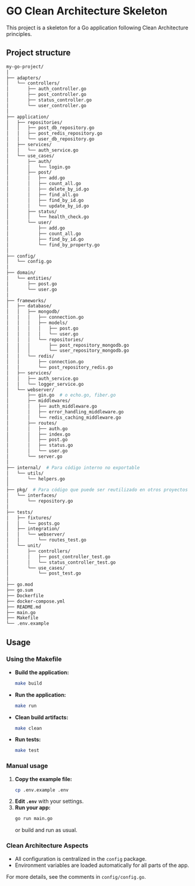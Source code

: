 # GO Clean Architecture Skeleton

This project is a skeleton for a Go application following Clean Architecture principles.

## Project structure

```bash
my-go-project/
│
├── adapters/
│   └── controllers/
│       ├── auth_controller.go
│       ├── post_controller.go
│       ├── status_controller.go
│       └── user_controller.go
│
├── application/
│   ├── repositories/
│   │   ├── post_db_repository.go
│   │   ├── post_redis_repository.go
│   │   └── user_db_repository.go
│   ├── services/
│   │   └── auth_service.go
│   └── use_cases/
│       ├── auth/
│       │   └── login.go
│       ├── post/
│       │   ├── add.go
│       │   ├── count_all.go
│       │   ├── delete_by_id.go
│       │   ├── find_all.go
│       │   ├── find_by_id.go
│       │   └── update_by_id.go
│       ├── status/
│       │   └── health_check.go
│       └── user/
│           ├── add.go
│           ├── count_all.go
│           ├── find_by_id.go
│           └── find_by_property.go
│
├── config/
│   └── config.go
│
├── domain/
│   └── entities/
│       ├── post.go
│       └── user.go
│
├── frameworks/
│   ├── database/
│   │   ├── mongodb/
│   │   │   ├── connection.go
│   │   │   ├── models/
│   │   │   │   ├── post.go
│   │   │   │   └── user.go
│   │   │   └── repositories/
│   │   │       ├── post_repository_mongodb.go
│   │   │       └── user_repository_mongodb.go
│   │   └── redis/
│   │       ├── connection.go
│   │       └── post_repository_redis.go
│   ├── services/
│   │   ├── auth_service.go
│   │   └── logger_service.go
│   └── webserver/
│       ├── gin.go  # o echo.go, fiber.go
│       ├── middlewares/
│       │   ├── auth_middleware.go
│       │   ├── error_handling_middleware.go
│       │   └── redis_caching_middleware.go
│       ├── routes/
│       │   ├── auth.go
│       │   ├── index.go
│       │   ├── post.go
│       │   ├── status.go
│       │   └── user.go
│       └── server.go
│
├── internal/  # Para código interno no exportable
│   └── utils/
│       └── helpers.go
│
├── pkg/  # Para código que puede ser reutilizado en otros proyectos
│   └── interfaces/
│       └── repository.go
│
├── tests/
│   ├── fixtures/
│   │   └── posts.go
│   ├── integration/
│   │   └── webserver/
│   │       └── routes_test.go
│   └── unit/
│       ├── controllers/
│       │   ├── post_controller_test.go
│       │   └── status_controller_test.go
│       └── use_cases/
│           └── post_test.go
│
├── go.mod
├── go.sum
├── Dockerfile
├── docker-compose.yml
├── README.md
├── main.go
├── Makefile
└── .env.example
```

## Usage

### Using the Makefile

- **Build the application:**
  ```bash
  make build
  ```
- **Run the application:**
  ```bash
  make run
  ```
- **Clean build artifacts:**
  ```bash
  make clean
  ```
- **Run tests:**
  ```bash
  make test
  ```

### Manual usage

1. **Copy the example file:**
   ```bash
   cp .env.example .env
   ```
2. **Edit `.env`** with your settings.
3. **Run your app:**
   ```bash
   go run main.go
   ```
   or build and run as usual.

### Clean Architecture Aspects

- All configuration is centralized in the `config` package.
- Environment variables are loaded automatically for all parts of the app.

For more details, see the comments in `config/config.go`.
